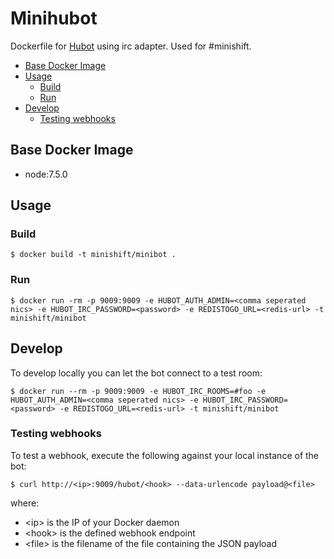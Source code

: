 # Minihubot

Dockerfile for [Hubot](https://hubot.github.com) using irc adapter. Used for #minishift.

<!-- MarkdownTOC -->

- [Base Docker Image](#base-docker-image)
- [Usage](#usage)
	- [Build](#build)
	- [Run](#run)
- [Develop](#develop)
	- [Testing webhooks](#testing-webhooks)

<!-- /MarkdownTOC -->

<a name="base-docker-image"></a>
## Base Docker Image

- node:7.5.0

<a name="usage"></a>
## Usage

<a name="build"></a>
### Build

```
$ docker build -t minishift/minibot .
```

<a name="run"></a>
### Run

```
$ docker run -rm -p 9009:9009 -e HUBOT_AUTH_ADMIN=<comma seperated nics> -e HUBOT_IRC_PASSWORD=<password> -e REDISTOGO_URL=<redis-url> -t minishift/minibot
```

<a name="develop"></a>
## Develop

To develop locally you can let the bot connect to a test room:

    $ docker run --rm -p 9009:9009 -e HUBOT_IRC_ROOMS=#foo -e HUBOT_AUTH_ADMIN=<comma seperated nics> -e HUBOT_IRC_PASSWORD=<password> -e REDISTOGO_URL=<redis-url> -t minishift/minibot


<a name="testing-webhooks"></a>
### Testing webhooks

To test a webhook, execute the following against your local instance of the bot:

    $ curl http://<ip>:9009/hubot/<hook> --data-urlencode payload@<file>

where:

* \<ip\> is the IP of your Docker daemon
* \<hook\> is the defined webhook endpoint
* \<file\> is the filename of the file containing the JSON payload
